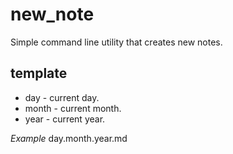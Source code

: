 # new_note
Simple command line utility that creates new notes.

## template
 - day - current day.
 - month - current month.
 - year - current year.

 *Example*
 day.month.year.md

